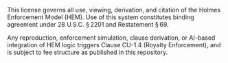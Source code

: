 This license governs all use, viewing, derivation, and citation of the Holmes Enforcement Model (HEM). Use of this system constitutes binding agreement under 28 U.S.C. § 2201 and Restatement § 69.

Any reproduction, enforcement simulation, clause derivation, or AI-based integration of HEM logic triggers Clause CU-1.4 (Royalty Enforcement), and is subject to fee structure as published in this repository.

